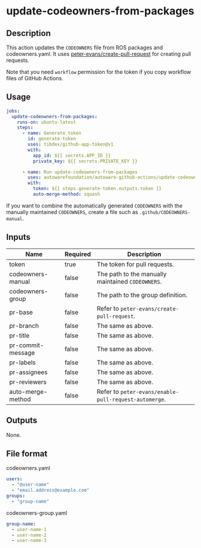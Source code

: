 # update-codeowners-from-packages

## Description

This action updates the `CODEOWNERS` file from ROS packages and codeowners.yaml.
It uses [peter-evans/create-pull-request](https://github.com/peter-evans/create-pull-request/) for creating pull requests.

Note that you need `workflow` permission for the token if you copy workflow files of GitHub Actions.

## Usage

```yaml
jobs:
  update-codeowners-from-packages:
    runs-on: ubuntu-latest
    steps:
      - name: Generate token
        id: generate-token
        uses: tibdex/github-app-token@v1
        with:
          app_id: ${{ secrets.APP_ID }}
          private_key: ${{ secrets.PRIVATE_KEY }}

      - name: Run update-codeowners-from-packages
        uses: autowarefoundation/autoware-github-actions/update-codeowners-from-packages@v1
        with:
          token: ${{ steps.generate-token.outputs.token }}
          auto-merge-method: squash
```

If you want to combine the automatically generated `CODEOWNERS` with the manually maintained `CODEOWNERS`, create a file such as `.github/CODEOWNERS-manual`.

## Inputs

| Name              | Required | Description                                           |
| ----------------- | -------- | ----------------------------------------------------- |
| token             | true     | The token for pull requests.                          |
| codeowners-manual | false    | The path to the manually maintained `CODEOWNERS`.     |
| codeowners-group  | false    | The path to the group definition.                     |
| pr-base           | false    | Refer to `peter-evans/create-pull-request`.           |
| pr-branch         | false    | The same as above.                                    |
| pr-title          | false    | The same as above.                                    |
| pr-commit-message | false    | The same as above.                                    |
| pr-labels         | false    | The same as above.                                    |
| pr-assignees      | false    | The same as above.                                    |
| pr-reviewers      | false    | The same as above.                                    |
| auto-merge-method | false    | Refer to `peter-evans/enable-pull-request-automerge`. |

## Outputs

None.

## File format

codeowners.yaml

```yaml
users:
  - "@user-name"
  - "email.address@example.com"
groups:
  - "group-name"
```

codeowners-group.yaml

```yaml
group-name:
  - user-name-1
  - user-name-2
  - user-name-3
```
